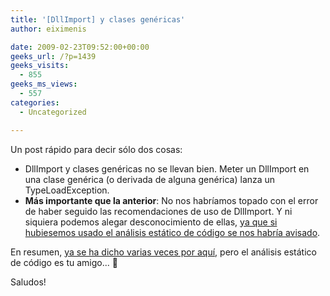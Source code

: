 ```yaml
---
title: '[DllImport] y clases genéricas'
author: eiximenis

date: 2009-02-23T09:52:00+00:00
geeks_url: /?p=1439
geeks_visits:
  - 855
geeks_ms_views:
  - 557
categories:
  - Uncategorized

---
```

Un post rápido para decir sólo dos cosas:

  * DllImport y clases genéricas no se llevan bien. Meter un DllImport en una clase genérica (o derivada de alguna genérica) lanza un TypeLoadException.
  * **Más importante que la anterior**: No nos habríamos topado con el error de haber seguido las recomendaciones de uso de DllImport. Y ni siquiera podemos alegar desconocimiento de ellas, [ya que si hubiesemos usado el análisis estático de código se nos habría avisado][1].

En resumen, [ya se ha dicho varias veces por aquí,][2] pero el análisis estático de código es tu amigo... 🙂

Saludos!

 [1]: http://msdn.microsoft.com/es-es/library/ms182161.aspx
 [2]: /blogs/rcorral/archive/2009/02/10/el-cuento-de-los-tres-desarrolladores.aspx